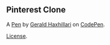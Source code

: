 Pinterest Clone
---------------


A [Pen](https://codepen.io/geraldhaxhillari/pen/LMQbMN) by [Gerald Haxhillari](https://codepen.io/geraldhaxhillari) on [CodePen](https://codepen.io).

[License](https://codepen.io/geraldhaxhillari/pen/LMQbMN/license).